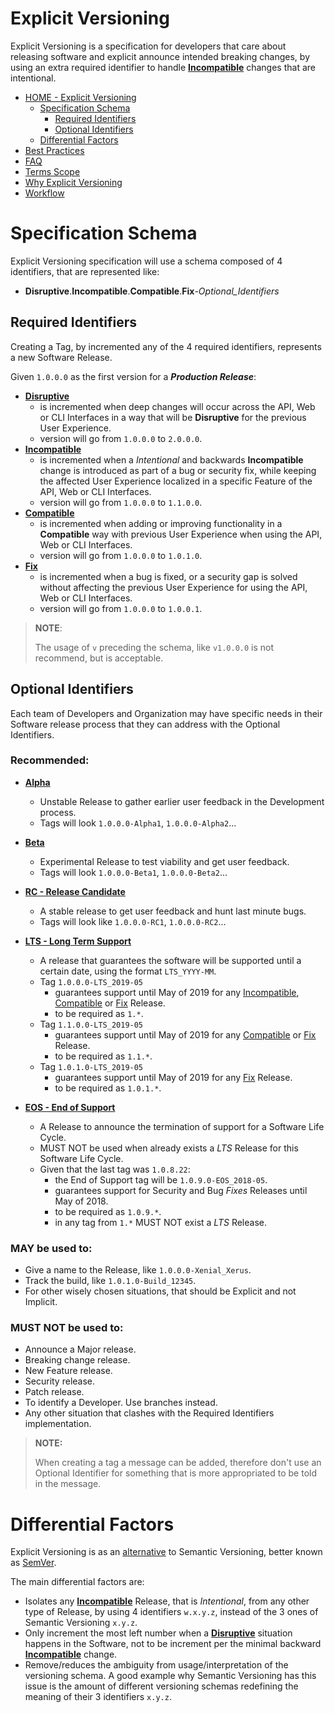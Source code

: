 # Explicit Versioning

Explicit Versioning is a specification for developers that care about releasing software and explicit announce intended
breaking changes, by using an extra required identifier to handle **[Incompatible](TERMS_SCOPE.md#incompatible)** changes that are intentional.


* [HOME - Explicit Versioning](#)
    + [Specification Schema](#specification-schema)
        - [Required Identifiers](#required-identifiers)
        - [Optional Identifiers](#optional-identifiers)
    + [Differential Factors](#differential-factors)
* [Best Practices](BEST_PRACTICES.md)
* [FAQ](FAQ.md)
* [Terms Scope](TERMS_SCOPE.md)
* [Why Explicit Versioning](WHY.md)
* [Workflow](WORKFLOW.md)


# Specification Schema

Explicit Versioning specification will use a schema composed of 4 identifiers, that are represented like:

* **Disruptive**.**Incompatible**.**Compatible**.**Fix**-*Optional_Identifiers*

## Required Identifiers

Creating a Tag, by incremented any of the 4 required identifiers, represents a new Software Release.

Given `1.0.0.0` as the first version for a **_Production Release_**:

* **[Disruptive](TERMS_SCOPE.md#disruptive)**
    + is incremented when deep changes will occur across the API, Web or CLI Interfaces in a way that will be **Disruptive**
        for the previous User Experience.
    + version will go from `1.0.0.0` to `2.0.0.0`.
* **[Incompatible](TERMS_SCOPE.md#incompatible)**
    + is incremented when a _Intentional_ and backwards **Incompatible** change is introduced as part of a bug or security
        fix, while keeping the affected User Experience localized in a specific Feature of the API, Web or CLI Interfaces.
    + version will go from `1.0.0.0` to `1.1.0.0`.
* **[Compatible](TERMS_SCOPE.md#compatible)**
    + is incremented when adding or improving functionality in a **Compatible** way with previous User Experience when using
        the API, Web or CLI Interfaces.
    + version will go from `1.0.0.0` to `1.0.1.0`.
*  **[Fix](TERMS_SCOPE.md#fix)**
    + is incremented when a bug is fixed, or a security gap is solved without affecting the previous User Experience for
        using the API, Web or CLI Interfaces.
    + version will go from `1.0.0.0` to `1.0.0.1`.

>**NOTE**:
>
> The usage of `v` preceding the schema, like `v1.0.0.0` is not recommend, but is acceptable.


## Optional Identifiers

Each team of Developers and Organization may have specific needs in their Software release process that they can address
with the Optional Identifiers.

### Recommended:

* **[Alpha](TERMS_SCOPE.md#alpha)**
    + Unstable Release to gather earlier user feedback in the Development process.
    + Tags will look `1.0.0.0-Alpha1`, `1.0.0.0-Alpha2`...

* **[Beta](TERMS_SCOPE.md#beta)**
    + Experimental Release to test viability and get user feedback.
    + Tags will look `1.0.0.0-Beta1`, `1.0.0.0-Beta2`...

* **[RC - Release Candidate](TERMS_SCOPE.md#rc-or-release-candidate)**
    + A stable release to get user feedback and hunt last minute bugs.
    + Tags will look like `1.0.0.0-RC1`, `1.0.0.0-RC2`...

* **[LTS - Long Term Support](TERMS_SCOPE.md#lts-or-long-term-support)**
    + A release that guarantees the software will be supported until a certain date, using the format `LTS_YYYY-MM`.
    + Tag `1.0.0.0-LTS_2019-05`
        - guarantees support until May of 2019 for any [Incompatible](TERMS_SCOPE.md#incompatible), [Compatible](TERMS_SCOPE.md#compatible)
            or [Fix](TERMS_SCOPE.md#fix) Release.
        - to be required as `1.*`.
    + Tag `1.1.0.0-LTS_2019-05`
        - guarantees support until May of 2019 for any [Compatible](TERMS_SCOPE.md#compatible) or [Fix](TERMS_SCOPE.md#fix) Release.
        - to be required as `1.1.*`.
    + Tag `1.0.1.0-LTS_2019-05`
        - guarantees support until May of 2019 for any [Fix](TERMS_SCOPE.md#fix) Release.
        - to be required as `1.0.1.*`.

* **[EOS - End of Support](TERMS_SCOPER.md#eos-or-end-of-support)**
    + A Release to announce the termination of support for a Software Life Cycle.
    + MUST NOT be used when already exists a _LTS_ Release for this Software Life Cycle.
    + Given that the last tag was `1.0.8.22`:
        - the End of Support tag will be `1.0.9.0-EOS_2018-05`.
        - guarantees support for Security and Bug _Fixes_ Releases until May of 2018.
        - to be required as `1.0.9.*`.
        - in any tag from `1.*` MUST NOT exist a _LTS_ Release.

### MAY be used to:

* Give a name to the Release, like `1.0.0.0-Xenial_Xerus`.
* Track the build, like `1.0.1.0-Build_12345`.
* For other wisely chosen situations, that should be Explicit and not Implicit.

### MUST NOT be used to:

* Announce a Major release.
* Breaking change release.
* New Feature release.
* Security release.
* Patch release.
* To identify a Developer. Use branches instead.
* Any other situation that clashes with the Required Identifiers implementation.

>**NOTE:**
>
> When creating a tag a message can be added, therefore don't use an Optional Identifier for something that is more
>   appropriated to be told in the message.


# Differential Factors

Explicit Versioning is as an [alternative](WHY.md) to Semantic Versioning, better known as [SemVer](http://semver.org/).

The main differential factors are:

* Isolates any **[Incompatible](TERMS_SCOPE.md#incompatible)** Release, that is _Intentional_, from any other type of Release, by using 4 identifiers `w.x.y.z`, instead of the 3 ones of Semantic Versioning `x.y.z`.
* Only increment the most left number when a **[Disruptive](TERMS_SCOPE.md#disruptive)** situation happens in the Software, not to be increment per the
    minimal backward **[Incompatible](TERMS_SCOPE.md#incompatible)** change.
* Remove/reduces the ambiguity from usage/interpretation of the versioning schema. A good example why Semantic Versioning has this issue is the amount of different versioning schemas redefining the meaning of their 3 identifiers `x.y.z`.


